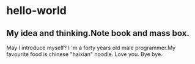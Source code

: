 # hello-world
My idea and thinking.Note book and mass box.
-----
May I introduce myself?
I 'm a forty years old male programmer.My favourite food is chinese "haixian" noodle.
Love you.
Bye bye.
